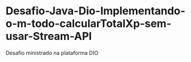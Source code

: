 # Desafio-Java-Dio-Implementando-o-m-todo-calcularTotalXp-sem-usar-Stream-API
Desafio ministrado na plataforma DIO
